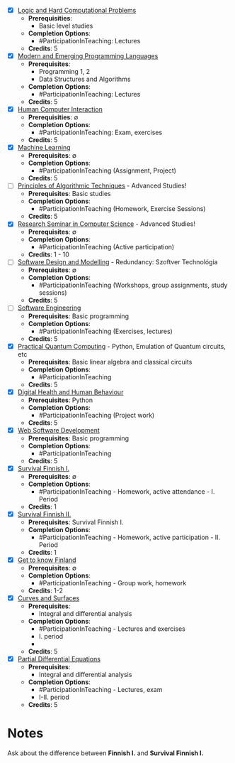 - [x] [Logic and Hard Computational Problems](https://sisu.aalto.fi/student/courseunit/aalto-CU-1150972790-20240801/brochure)
	- **Prerequisities**:
		- Basic level studies
	- **Completion Options**:
		- #ParticipationInTeaching: Lectures
	- **Credits**: 5
- [x] [Modern and Emerging Programming Languages](https://sisu.aalto.fi/student/courseunit/aalto-CU-1150973280-20240801/brochure)
	- **Prerequisites**:
		- Programming 1, 2
		- Data Structures and Algorithms
	- **Completion Options**: 
		- #ParticipationInTeaching: Lectures
	- **Credits**: 5
- [x] [Human Computer Interaction](https://sisu.aalto.fi/student/courseunit/aalto-CU-1150973062-20240801/brochure)
	- **Prerequisities**: $\emptyset$
	- **Completion Options**: 
		- #ParticipationInTeaching: Exam, exercises
	- **Credits**: 5
- [x] [Machine Learning](https://sisu.aalto.fi/student/courseunit/aalto-CU-1150973068-20240801/brochure)
	- **Prerequisites**: $\emptyset$
	- **Completion Options**: 
		- #ParticipationInTeaching (Assignment, Project)
	- **Credits**: 5
- [ ] [Principles of Algorithmic Techniques](https://sisu.aalto.fi/student/courseunit/aalto-CU-1150973087-20240801/brochure) - Advanced Studies!
	- **Prerequisites**: Basic studies
	- **Completion Options**: 
		- #ParticipationInTeaching (Homework, Exercise Sessions)
	- **Credits**: 5
- [x] [Research Seminar in Computer Science](https://sisu.aalto.fi/student/courseunit/aalto-CU-1150973064-20240801/completion-methods?tabId=course-unit-info-completion-methods-tab) - Advanced Studies!
	- **Prerequisites**: $\emptyset$
	- **Completion Options**:
		- #ParticipationInTeaching (Active participation)
	- **Credits**: 1 - 10
- [ ] [Software Design and Modelling](https://sisu.aalto.fi/student/courseunit/aalto-CU-1150973086-20240801/completion-methods?tabId=course-unit-info-completion-methods-tab) - Redundancy: Szoftver Technológia
	- **Prerequisites**: $\emptyset$
	- **Completion Options**:
		- #ParticipationInTeaching (Workshops, group assignments, study sessions)
	- **Credits**: 5
- [ ] [Software Engineering]() 
	- **Prerequisites**: Basic programming
	- **Completion Options**:
		- #ParticipationInTeaching (Exercises, lectures)
	- **Credits**: 5
- [x] [Practical Quantum Computing](https://sisu.aalto.fi/student/courseunit/aalto-CU-1150973194-20240801/brochure) - Python, Emulation of Quantum circuits, etc
	- **Prerequisites**: Basic linear algebra and classical circuits
	- **Completion Options**:
		- #ParticipationInTeaching 
	- **Credits**: 5
- [x] [Digital Health and Human Behaviour](https://sisu.aalto.fi/student/courseunit/aalto-CU-1150973170-20240801/brochure)
	- **Prerequisites**: Python
	- **Completion Options**:
		- #ParticipationInTeaching (Project work)
	- **Credits**: 5
- [x] [Web Software Development](https://sisu.aalto.fi/student/courseunit/aalto-CU-1150973150-20240801/brochure)
	- **Prerequisites**: Basic programming
	- **Completion Options**:
		- #ParticipationInTeaching 
	- **Credits**: 5
- [x] [Survival Finnish I.](https://sisu.aalto.fi/student/courseunit/aalto-CU-1150974793-20240801/brochure)
	- **Prerequisites**: $\emptyset$
	- **Completion Options**:
		- #ParticipationInTeaching - Homework, active attendance - I. Period
	- **Credits**: 1
- [x] [Survival Finnish II.](https://sisu.aalto.fi/student/courseunit/aalto-CU-1150974794-20240801/brochure)
	- **Prerequisites**: Survival Finnish I.
	- **Completion Options**: 
		- #ParticipationInTeaching - Homework, active participation - II. Period
	- **Credits**: 1
- [x] [Get to know Finland](https://sisu.aalto.fi/student/courseunit/aalto-CU-1150974779-20240801/brochure)
	- **Prerequisites**: $\emptyset$
	- **Completion Options**: 
		- #ParticipationInTeaching - Group work, homework
	- **Credits**: 1-2
- [x] [Curves and Surfaces](https://sisu.aalto.fi/student/courseunit/aalto-CU-1150973204-20240801/brochure)
	- **Prerequisites**: 
		- Integral and differential analysis
	- **Completion Options**: 
		- #ParticipationInTeaching - Lectures and exercises
		- I. period
		- 
	- **Credits**: 5
- [x] [Partial Differential Equations](https://sisu.aalto.fi/student/courseunit/aalto-CU-1150973210-20240801/completion-methods?tabId=course-unit-info-completion-methods-tab)
	- **Prerequisites**:
		- Integral and differential analysis
	- **Completion Options**:
		- #ParticipationInTeaching - Lectures, exam
		- I-II. period
	- **Credits**: 5
# Notes

Ask about the difference between **Finnish I.** and **Survival Finnish I.**